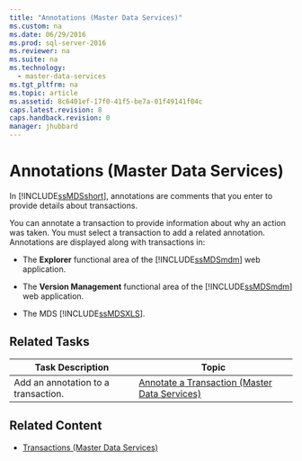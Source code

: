 ```yaml
---
title: "Annotations (Master Data Services)"
ms.custom: na
ms.date: 06/29/2016
ms.prod: sql-server-2016
ms.reviewer: na
ms.suite: na
ms.technology: 
  - master-data-services
ms.tgt_pltfrm: na
ms.topic: article
ms.assetid: 8c6401ef-17f0-41f5-be7a-01f49141f04c
caps.latest.revision: 8
caps.handback.revision: 0
manager: jhubbard
---
```

# Annotations (Master Data Services)
In [!INCLUDE[ssMDSshort](../../Topics/TopicNameContainA/tokens/ssMDSshort_md.md)], annotations are comments that you enter to provide details about transactions.  
  
 You can annotate a transaction to provide information about why an action was taken. You must select a transaction to add a related annotation. Annotations are displayed along with transactions in:  
  
-   The **Explorer** functional area of the [!INCLUDE[ssMDSmdm](../../Topics/TopicNameContainA/tokens/ssMDSmdm_md.md)] web application.  
  
-   The **Version Management** functional area of the [!INCLUDE[ssMDSmdm](../../Topics/TopicNameContainA/tokens/ssMDSmdm_md.md)] web application.  
  
-   The MDS [!INCLUDE[ssMDSXLS](../../Topics/TopicNameContainA/tokens/ssMDSXLS_md.md)].  
  
## Related Tasks  
  
|Task Description|Topic|  
|----------------------|-----------|  
|Add an annotation to a transaction.|[Annotate a Transaction (Master Data Services)](../../Topics/TopicNameContainA/Annotate-a-Transaction--Master-Data-Services-.md)|  
  
## Related Content  
  
-   [Transactions (Master Data Services)](../../Topics/TopicNameNotContainA/Transactions--Master-Data-Services-.md)